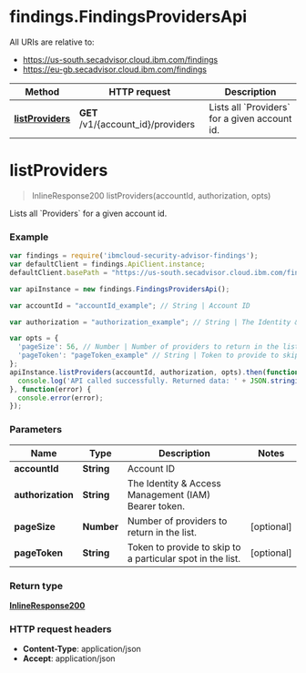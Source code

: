 # findings.FindingsProvidersApi

All URIs are relative to:

* https://us-south.secadvisor.cloud.ibm.com/findings
* https://eu-gb.secadvisor.cloud.ibm.com/findings

Method | HTTP request | Description
------------- | ------------- | -------------
[**listProviders**](FindingsProvidersApi.md#listProviders) | **GET** /v1/{account_id}/providers | Lists all &#x60;Providers&#x60; for a given account id.


<a name="listProviders"></a>
# **listProviders**
> InlineResponse200 listProviders(accountId, authorization, opts)

Lists all &#x60;Providers&#x60; for a given account id.

### Example
```javascript
var findings = require('ibmcloud-security-advisor-findings');
var defaultClient = findings.ApiClient.instance;
defaultClient.basePath = "https://us-south.secadvisor.cloud.ibm.com/findings"

var apiInstance = new findings.FindingsProvidersApi();

var accountId = "accountId_example"; // String | Account ID

var authorization = "authorization_example"; // String | The Identity & Access Management (IAM) Bearer token.

var opts = { 
  'pageSize': 56, // Number | Number of providers to return in the list.
  'pageToken': "pageToken_example" // String | Token to provide to skip to a particular spot in the list.
};
apiInstance.listProviders(accountId, authorization, opts).then(function(data) {
  console.log('API called successfully. Returned data: ' + JSON.stringify(data));
}, function(error) {
  console.error(error);
});

```

### Parameters

Name | Type | Description  | Notes
------------- | ------------- | ------------- | -------------
 **accountId** | **String**| Account ID | 
 **authorization** | **String**| The Identity &amp; Access Management (IAM) Bearer token. | 
 **pageSize** | **Number**| Number of providers to return in the list. | [optional] 
 **pageToken** | **String**| Token to provide to skip to a particular spot in the list. | [optional] 

### Return type

[**InlineResponse200**](InlineResponse200.md)

### HTTP request headers

 - **Content-Type**: application/json
 - **Accept**: application/json

